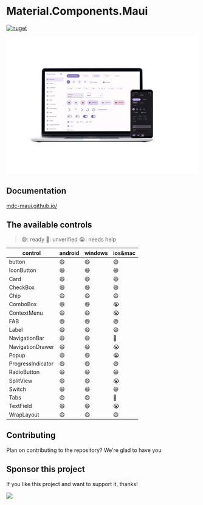 
# Material.Components.Maui
[![nuget](https://img.shields.io/nuget/vpre/Material.Components.Maui?style=for-the-badge)](https://www.nuget.org/packages/Material.Components.Maui) 

![](docs/assets/preview.png)

## Documentation

[mdc-maui.github.io/](https://mdc-maui.github.io/)





## The available controls

> 😄: ready    🤔: unverified    😭: needs help

| control   | android    | windows   |  ios&mac   |
| ---- | ---- | ---- |----|
| button    | 😄 | 😄 | 😄 |
| IconButton | 😄 | 😄 |😄|
| Card | 😄 | 😄 |😄|
| CheckBox | 😄 | 😄 |😄|
| Chip | 😄 | 😄 |😄|
| ComboBox | 😄 | 😄 |😭|
| ContextMenu | 😄 | 😄 |😭|
| FAB | 😄 | 😄 |😄|
| Label | 😄 | 😄 |😄|
| NavigationBar | 😄 | 😄 |🤔|
| NavigationDrawer | 😄 | 😄 |😭|
| Popup | 😄 | 😄 |😭|
| ProgressIndicator | 😄 | 😄 |😄|
| RadioButton | 😄 | 😄 |😄|
| SplitView | 😄 | 😄 |😭|
| Switch | 😄 | 😄 |😄|
| Tabs | 😄 | 😄 |🤔|
| TextField | 😄 | 😄 |😭|
| WrapLayout | 😄 | 😄 |😄|





## Contributing

Plan on contributing to the repository? We're glad to have you





## Sponsor this project

If you like this project and want to support it, thanks!



<div align="left">
<a href="https://www.buymeacoffee.com/yiszza"><img src="https://img.buymeacoffee.com/button-api/?text=Buy me a coffee&emoji=&slug=yiszza&button_colour=FFDD00&font_colour=000000&font_family=Poppins&outline_colour=000000&coffee_colour=ffffff" /></a>
</div>



